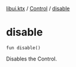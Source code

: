 [libui.ktx](../README.md) / [Control](README.md) / [disable](disable.md)

# disable

`fun disable()`

Disables the Control.


